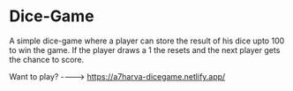 # Dice-Game

A simple dice-game where a player can store the result of his dice upto 100 to win the game. If the player draws a 1 the resets and the next player gets the chance to score.

Want to play? ----> https://a7harva-dicegame.netlify.app/
